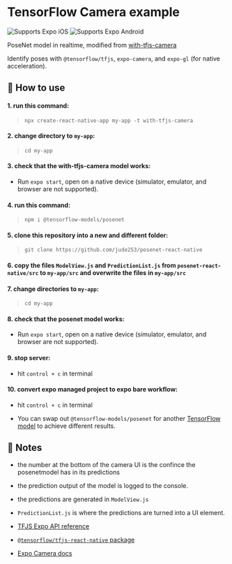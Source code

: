 # TensorFlow Camera example

<p>
  <!-- iOS -->
  <img alt="Supports Expo iOS" longdesc="Supports Expo iOS" src="https://img.shields.io/badge/iOS-4630EB.svg?style=flat-square&logo=APPLE&labelColor=999999&logoColor=fff" />
  <!-- Android -->
  <img alt="Supports Expo Android" longdesc="Supports Expo Android" src="https://img.shields.io/badge/Android-4630EB.svg?style=flat-square&logo=ANDROID&labelColor=A4C639&logoColor=fff" />
</p>

PoseNet model in realtime, modified from [with-tfjs-camera](https://github.com/expo/examples/tree/master/with-tfjs-camera)

Identify poses with `@tensorflow/tfjs`, `expo-camera`, and `expo-gl` (for native acceleration).


## 🚀 How to use

#### 1. run this command:
> `npx create-react-native-app my-app -t with-tfjs-camera`

#### 2. change directory to `my-app`:
>`cd my-app`

#### 3. check that the with-tfjs-camera model works:
- Run `expo start`, open on a native device (simulator, emulator, and browser are not supported).

#### 4. run this command:
> `npm i @tensorflow-models/posenet`

#### 5. clone this repository into a new and different folder:
> `git clone https://github.com/jude253/posenet-react-native`

#### 6. copy the files `ModelView.js` and `PredictionList.js` from `posenet-react-native/src` to `my-app/src` and overwrite the files in `my-app/src`

#### 7. change directories to `my-app`:
>`cd my-app`

#### 8. check that the posenet model works:
- Run `expo start`, open on a native device (simulator, emulator, and browser are not supported).

#### 9. stop server:
- hit `control + c` in terminal

#### 10. convert expo managed project to expo bare workflow:
- hit `control + c` in terminal

- You can swap out `@tensorflow-models/posenet` for another [TensorFlow model](https://github.com/tensorflow/tfjs-models) to achieve different results.




## 📝 Notes

- the number at the bottom of the camera UI is the confince the posenetmodel has in its predictions
- the prediction output of the model is logged to the console.
- the predictions are generated in `ModelView.js`
- `PredictionList.js` is where the predictions are turned into a UI element.

- [TFJS Expo API reference](https://js.tensorflow.org/api_react_native/latest/#Media-Camera)
- [`@tensorflow/tfjs-react-native` package](https://www.npmjs.com/package/@tensorflow/tfjs-react-native)
- [Expo Camera docs](https://docs.expo.io/versions/latest/sdk/camera/)
